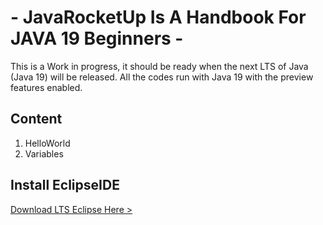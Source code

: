 # - JavaRocketUp Is A Handbook For JAVA 19 Beginners -


This is a Work in progress, it should be ready when the next LTS of Java (Java 19) will be released.
All the codes run with Java 19 with the preview features enabled.


## Content

1. HelloWorld
2. Variables


## Install EclipseIDE

[Download LTS Eclipse Here >](https://www.eclipse.org/downloads/)